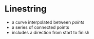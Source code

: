 # Linestring

  + a curve interpolated between *points*
  + a series of connected points
  + includes a direction from start to finish
